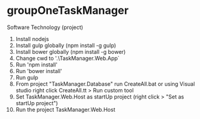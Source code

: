 # groupOneTaskManager
Software Technology (project) <br />

 1. Install nodejs <br />
 2. Install gulp globally (npm install -g gulp) <br />
 3. Install bower globally (npm install -g bower) <br />
 4. Change cwd to '.\TaskManager.Web.App` <br />
 5. Run 'npm install' <br />
 6. Run 'bower install' <br />
 7. Run gulp <br />
 8. From project "TaskManager.Database" run CreateAll.bat or using Visual studio right click CreateAll.tt > Run custom tool <br />
 9. Set TaskManager.Web.Host as startUp project (right click > "Set as startUp project") <br />
 10. Run the project TaskManager.Web.Host <br />
